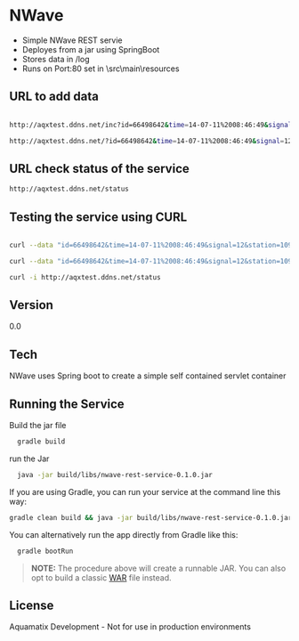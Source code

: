 NWave
=========



  - Simple NWave REST servie
  - Deployes from a jar using SpringBoot
  - Stores data in /log
  - Runs on Port:80 set in \src\main\resources


URL to add data
-----------

```sh

http://aqxtest.ddns.net/inc?id=66498642&time=14-07-11%2008:46:49&signal=12&station=1096&data=28000000000000000000000

http://aqxtest.ddns.net/?id=66498642&time=14-07-11%2008:46:49&signal=12&station=1096&data=28000000000000000000000
```


URL check status of the service
-----------

```sh
http://aqxtest.ddns.net/status

```

Testing the service using CURL
-----------

```sh

curl --data "id=66498642&time=14-07-11%2008:46:49&signal=12&station=1096&data=28000000000000000000000"  http://aqxtest.ddns.net

curl --data "id=66498642&time=14-07-11%2008:46:49&signal=12&station=1096&data=28000000000000000000000"  http://aqxtest.ddns.net/inc

curl -i http://aqxtest.ddns.net/status

```

Version
----

0.0

Tech
-----------

NWave uses Spring boot to create a simple self contained servlet container

Running the Service
--------------

Build the jar file

```sh
  gradle build

```

run the Jar


```sh
  java -jar build/libs/nwave-rest-service-0.1.0.jar

```

If you are using Gradle, you can run your service at the command line this way:

```sh
gradle clean build && java -jar build/libs/nwave-rest-service-0.1.0.jar

```



You can alternatively run the app directly from Gradle like this:

```sh
  gradle bootRun
```



> **NOTE:**
>  The procedure above will create a runnable JAR. You can also opt to build a classic [WAR](http://spring.io/guides/gs/convert-jar-to-war/) file instead.

License
----

Aquamatix Development - Not for use in production environments


